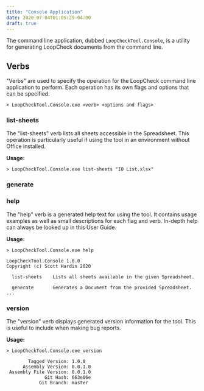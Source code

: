 ```yaml
---
title: "Console Application"
date: 2020-07-04T01:05:29-04:00
draft: true
---
```


The command line application, dubbed `LoopCheckTool.Console`, is a utility for generating LoopCheck documents from the command line.

## Verbs

"Verbs" are used to specify the operation for the LoopCheck command line application to perform. Each operation has its own flags and options that can be specified.

```shell
> LoopCheckTool.Console.exe <verb> <options and flags>
```

### list-sheets

The "list-sheets" verb lists all sheets accessible in the Spreadsheet. This operation is particularly useful if using the tool in an environment without Office installed.

**Usage:**

```shell
> LoopCheckTool.Console.exe list-sheets "IO List.xlsx"
```

### generate

### help

The "help" verb is a generated help text for using the tool. It contains usage examples as well as small descriptions for each flag and verb. In-depth help can always be looked up in this User Guide.

**Usage:**

```shell
> LoopCheckTool.Console.exe help

LoopCheckTool.Console 1.0.0
Copyright (c) Scott Hardin 2020

  list-sheets    Lists all sheets available in the given Spreadsheet.

  generate       Generates a Document from the provided Spreadsheet.
...
```

### version

The "version" verb displays generated version information for the tool. This is useful to include when making bug reports.

**Usage:**

```shell
> LoopCheckTool.Console.exe version

        Tagged Version: 1.0.0
      Assembly Version: 0.0.1.0
 Assembly File Version: 0.0.1.0
              Git Hash: 663e06e
            Git Branch: master
```
